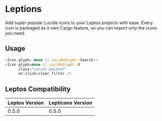 # Leptions

Add super popular Lucide icons to your Leptos projects with ease. 
Every icon is packaged as it own Cargo feature, so you can import only the icons you need.

## Usage

```rust
<Icon glyph= move || LucideGlyph::Search/>
<Icon glyph=move || LucideGlyph::X 
      class="cursor-pointer" 
      on:click=clear_filter />
```

## Leptos Compatibility

| Leptos Version | Lepticons Version|
|----------------|------------------|
| 0.5.0          | 0.5.0            |

   
    